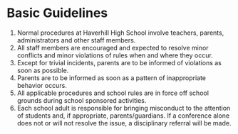 # Basic Guidelines

1. Normal procedures at Haverhill High School involve teachers, parents, administrators and other staff members.
2. All staff members are encouraged and expected to resolve minor conflicts and minor violations of rules when and where they occur.
3. Except for trivial incidents, parents are to be informed of violations as soon as possible.
4. Parents are to be informed as soon as a pattern of inappropriate behavior occurs.
5. All applicable procedures and school rules are in force off school grounds during school sponsored activities.
6. Each school adult is responsible for bringing misconduct to the attention of students and, if appropriate, parents/guardians. If a conference alone does not or will not resolve the issue, a disciplinary referral will be made.
